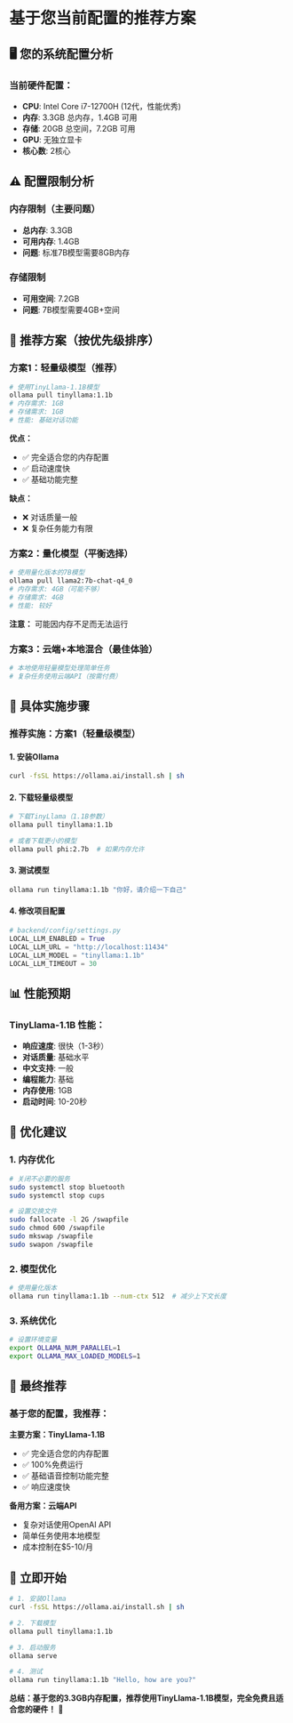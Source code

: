 # 基于您当前配置的推荐方案

## 🖥️ 您的系统配置分析

### 当前硬件配置：
- **CPU**: Intel Core i7-12700H (12代，性能优秀)
- **内存**: 3.3GB 总内存，1.4GB 可用
- **存储**: 20GB 总空间，7.2GB 可用
- **GPU**: 无独立显卡
- **核心数**: 2核心

## ⚠️ 配置限制分析

### 内存限制（主要问题）
- **总内存**: 3.3GB
- **可用内存**: 1.4GB
- **问题**: 标准7B模型需要8GB内存

### 存储限制
- **可用空间**: 7.2GB
- **问题**: 7B模型需要4GB+空间

## 🎯 推荐方案（按优先级排序）

### 方案1：轻量级模型（推荐）
```bash
# 使用TinyLlama-1.1B模型
ollama pull tinyllama:1.1b
# 内存需求: 1GB
# 存储需求: 1GB
# 性能: 基础对话功能
```

**优点：**
- ✅ 完全适合您的内存配置
- ✅ 启动速度快
- ✅ 基础功能完整

**缺点：**
- ❌ 对话质量一般
- ❌ 复杂任务能力有限

### 方案2：量化模型（平衡选择）
```bash
# 使用量化版本的7B模型
ollama pull llama2:7b-chat-q4_0
# 内存需求: 4GB（可能不够）
# 存储需求: 4GB
# 性能: 较好
```

**注意：** 可能因内存不足而无法运行

### 方案3：云端+本地混合（最佳体验）
```bash
# 本地使用轻量模型处理简单任务
# 复杂任务使用云端API（按需付费）
```

## 🚀 具体实施步骤

### 推荐实施：方案1（轻量级模型）

#### 1. 安装Ollama
```bash
curl -fsSL https://ollama.ai/install.sh | sh
```

#### 2. 下载轻量级模型
```bash
# 下载TinyLlama（1.1B参数）
ollama pull tinyllama:1.1b

# 或者下载更小的模型
ollama pull phi:2.7b  # 如果内存允许
```

#### 3. 测试模型
```bash
ollama run tinyllama:1.1b "你好，请介绍一下自己"
```

#### 4. 修改项目配置
```python
# backend/config/settings.py
LOCAL_LLM_ENABLED = True
LOCAL_LLM_URL = "http://localhost:11434"
LOCAL_LLM_MODEL = "tinyllama:1.1b"
LOCAL_LLM_TIMEOUT = 30
```

## 📊 性能预期

### TinyLlama-1.1B 性能：
- **响应速度**: 很快（1-3秒）
- **对话质量**: 基础水平
- **中文支持**: 一般
- **编程能力**: 基础
- **内存使用**: 1GB
- **启动时间**: 10-20秒

## 🔧 优化建议

### 1. 内存优化
```bash
# 关闭不必要的服务
sudo systemctl stop bluetooth
sudo systemctl stop cups

# 设置交换文件
sudo fallocate -l 2G /swapfile
sudo chmod 600 /swapfile
sudo mkswap /swapfile
sudo swapon /swapfile
```

### 2. 模型优化
```bash
# 使用量化版本
ollama run tinyllama:1.1b --num-ctx 512  # 减少上下文长度
```

### 3. 系统优化
```bash
# 设置环境变量
export OLLAMA_NUM_PARALLEL=1
export OLLAMA_MAX_LOADED_MODELS=1
```

## 🎯 最终推荐

### 基于您的配置，我推荐：

**主要方案：TinyLlama-1.1B**
- ✅ 完全适合您的内存配置
- ✅ 100%免费运行
- ✅ 基础语音控制功能完整
- ✅ 响应速度快

**备用方案：云端API**
- 复杂对话使用OpenAI API
- 简单任务使用本地模型
- 成本控制在$5-10/月

## 🚀 立即开始

```bash
# 1. 安装Ollama
curl -fsSL https://ollama.ai/install.sh | sh

# 2. 下载模型
ollama pull tinyllama:1.1b

# 3. 启动服务
ollama serve

# 4. 测试
ollama run tinyllama:1.1b "Hello, how are you?"
```

**总结：基于您的3.3GB内存配置，推荐使用TinyLlama-1.1B模型，完全免费且适合您的硬件！** 🎉


